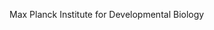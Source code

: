[//]: # (Created by ./bin/manage_files.pl from ./species/Pristionchus_japonicus/PRJEB27334/Pristionchus_japonicus_PRJEB27334.summary.html on Thu Jun 11 13:45:24 2020)
Max Planck Institute for Developmental Biology
